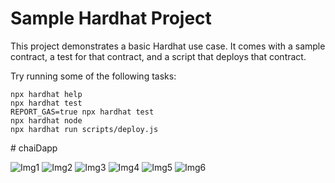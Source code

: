 # Sample Hardhat Project

This project demonstrates a basic Hardhat use case. It comes with a sample contract, a test for that contract, and a script that deploys that contract.

Try running some of the following tasks:

```shell
npx hardhat help
npx hardhat test
REPORT_GAS=true npx hardhat test
npx hardhat node
npx hardhat run scripts/deploy.js
```
#   c h a i D a p p 


![Img1](https://github.com/HusainMithai/ChaiDapp_using_blockchain/assets/138107324/c8336917-cea0-465c-be72-e63e1e28304f)
![Img2](https://github.com/HusainMithai/ChaiDapp_using_blockchain/assets/138107324/868573a4-8798-4861-98e9-155d5fbf900d)
![Img3](https://github.com/HusainMithai/ChaiDapp_using_blockchain/assets/138107324/98ca1ef4-24a4-47df-9eaf-632813dbd146)
![Img4](https://github.com/HusainMithai/ChaiDapp_using_blockchain/assets/138107324/33a15fa7-7315-4a77-a4f0-7d85896f36c6)
![Img5](https://github.com/HusainMithai/ChaiDapp_using_blockchain/assets/138107324/947355fa-6ead-4110-9852-7b90f17d045e)
![Img6](https://github.com/HusainMithai/ChaiDapp_using_blockchain/assets/138107324/f0caf68c-b244-4b0e-9bfc-20cc6a208cb1)
